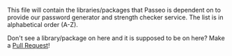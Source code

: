 This file will contain the libraries/packages that Passeo is dependent on to provide our password generator and strength checker service. The list is in alphabetical order (A-Z).

Don't see a library/package on here and it is supposed to be on here? Make a [Pull Request](https://github.com/ArjunSharda/Passeo/pulls)!
